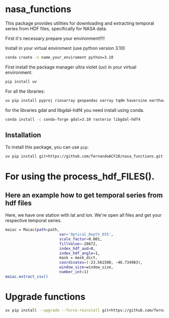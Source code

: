 # nasa_functions

This package provides utilities for downloading and extracting temporal series from HDF files, specifically for NASA data.

First it's necessary prepare your environment!!!!

Install in your virtual enviroment (use python version 3.10)
``` bash 
conda create -n name_your_enviroment python=3.10
```

First install the package manager ultra violet (uv) in your virtual environment.

``` bash 
pip install uv
```

For all the libraries:

``` bash 
uv pip install pyproj rioxarray geopandas xarray tqdm haversine earthaccess seaborn pyarrow fastparquet scipy
```
for the libraries gdal and libgdal-hdf4 you need install using conda.
``` bash 
conda install -c conda-forge gdal=3.10 rasterio libgdal-hdf4
```

## Installation

To install this package, you can use `pip`:

```bash
uv pip install git+https://github.com/fernandoACF28/nasa_functions.git

```
# For using the process_hdf_FILES().
## Here an example how to get temporal series from hdf files
Here, we have one station with lat and lon. We're open all files and get your respective temporal series.
``` bash 
maiac = Maiac(path=path,
                        var='Optical_Depth_055',
                        scale_factor=0.001,
                        fillValue=-28672,
                        index_hdf_aod=0,
                        index_hdf_angle=1,
                        mask = mask_dict,
                        coordinates=(-23.561500, -46.734983),
                        window_size=window_size,
                        number_int=1)
maiac.extract_csv()
```
    

# Upgrade functions

``` bash 
uv pip install --upgrade --force-reinstall git+https://github.com/fernandoACF28/nasa_functions.git
```



